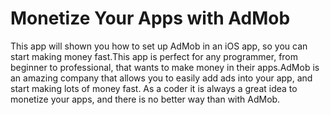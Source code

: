 

# Monetize Your Apps with AdMob
This app will shown you how to set up AdMob in an iOS app, so you can start making money fast.This app is perfect for any programmer, from beginner to professional, that wants to make money in their apps.AdMob is an amazing company that allows you to easily add ads into your app, and start making lots of money fast. As a coder it is always a great idea to monetize your apps, and there is no better way than with AdMob.
